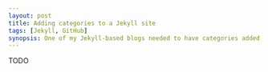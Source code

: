 ```yaml
---
layout: post
title: Adding categories to a Jekyll site
tags: [Jekyll, GitHub]
synopsis: One of my Jekyll-based blogs needed to have categories added and it took several goes to get them working. Now that it is it seems very clear how to do it.
---
```

TODO